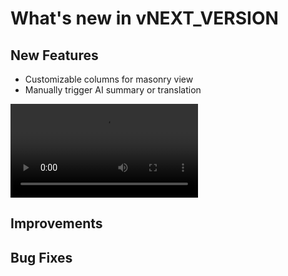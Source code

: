 # What's new in vNEXT_VERSION

## New Features

- Customizable columns for masonry view
- Manually trigger AI summary or translation

![](https://fastly.jsdelivr.net/gh/RSSNext/assets@main/masonry.mp4)

## Improvements

## Bug Fixes
